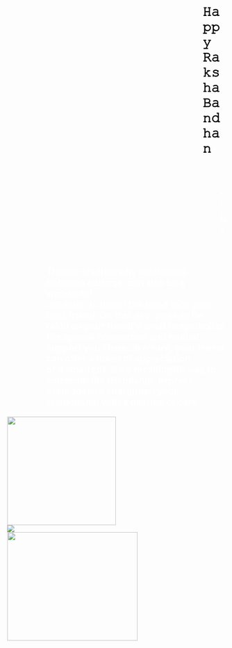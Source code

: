 <html>
    <head>
        <meta charset="utf-8">
	  <meta name="viewport" content="width=device-width, initial-scale=1">
	  <link rel="stylesheet" href="https://cdn.jsdelivr.net/npm/bootstrap@4.6.2/dist/css/bootstrap.min.css">
	  <script src="https://cdn.jsdelivr.net/npm/jquery@3.7.1/dist/jquery.slim.min.js"></script>
	  <script src="https://cdn.jsdelivr.net/npm/popper.js@1.16.1/dist/umd/popper.min.js"></script>
	  <script src="https://cdn.jsdelivr.net/npm/bootstrap@4.6.2/dist/js/bootstrap.bundle.min.js"></script>
      <style>
      	  #sk{
        color:black;
        padding-top:20px;
        padding-left:450px;
        padding-bottom:20px ;
        }
        #uj{
            color:white;
            padding-top:30px;
            padding-left:90px;
        }
        #ki{
            width:250px ;
            height:250px;
        }
        #hi{
            padding-right:130px;
            padding-left:490px;
            color: white;
        }
       #oo
    {
        width:2050px ;
        height:250px;
    }
        </style>
    </head>
  <body>
        <Body background="C:\Users\skuje\Desktop\rakhi.webp">
          <div  class="container-fluid" >
            <div class="row">
                <div class="col-md-12"id="sk">
                    <h1>𝙷𝚊𝚙𝚙𝚢 𝚁𝚊𝚔𝚜𝚑𝚊 𝙱𝚊𝚗𝚍𝚑𝚊𝚗</h1>
                </div>
                </div>
                </div>
                      <div class="col-md-12" id="hi">
                  <h3> <a href="C:\Users\skuje\Desktop\linking pagv 1.html"> <img src ="C:\Users\skuje\Downloads\bubu-dudu-bubu.gif"></a> Hit Me</a></h3>
                      </div>
                <div  class="container-fluid">
                    <div class="row" >
                        <div class="col-md-12" id="uj">
                            <h2>
                            <p>Though traditionally celebrated between siblings, can also be a wonderful <br>
                                occasion to honor the bond with your best friend. On this day, you can tie <br>
                                rakhi on your friend's wrist to symbolize the special connection and mutual<br>
                                support you share. In return, your friend can offer a token of appreciation<br>
                                 or a small gift. It’s a meaningful way to celebrate the friendship, express <br>
                                 gratitudeand strengthen your relationship with a gesture of care
                            </h2>
                        </p>
                        </div>
                    </div>
                    <div class="container-fluid">
                        <div class="row">
                            <div class="col-md-4" id="i">
                                <img src="C:\Users\skuje\Desktop\sister-quotes-always-my-sister-forever-my-friend-wisdom-quotes.jpg"id="ki">
                            </div>
                        <div class="col-md-4">
                            <img src ="C:\Users\skuje\Desktop\bff-best-friends.gif">
                    </div>
                    <div class="col-md-4">
                        <img src="C:\Users\skuje\Desktop\olo.webp"height="250px"width="300px">
</div>
    </body>
</html>
